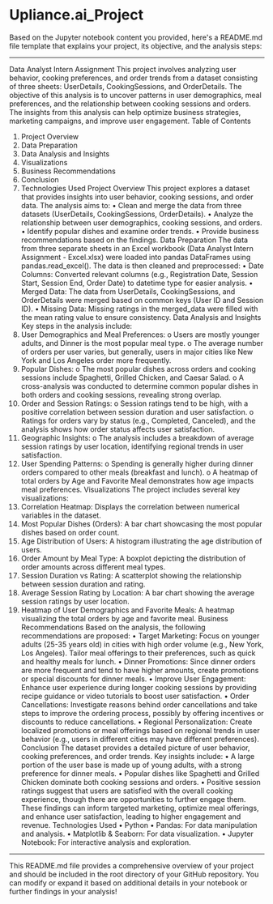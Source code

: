 # Upliance.ai_Project
Based on the Jupyter notebook content you provided, here's a README.md file template that explains your project, its objective, and the analysis steps:
________________________________________
Data Analyst Intern Assignment
This project involves analyzing user behavior, cooking preferences, and order trends from a dataset consisting of three sheets: UserDetails, CookingSessions, and OrderDetails. The objective of this analysis is to uncover patterns in user demographics, meal preferences, and the relationship between cooking sessions and orders. The insights from this analysis can help optimize business strategies, marketing campaigns, and improve user engagement.
Table of Contents
1.	Project Overview
2.	Data Preparation
3.	Data Analysis and Insights
4.	Visualizations
5.	Business Recommendations
6.	Conclusion
7.	Technologies Used
Project Overview
This project explores a dataset that provides insights into user behavior, cooking sessions, and order data. The analysis aims to:
•	Clean and merge the data from three datasets (UserDetails, CookingSessions, OrderDetails).
•	Analyze the relationship between user demographics, cooking sessions, and orders.
•	Identify popular dishes and examine order trends.
•	Provide business recommendations based on the findings.
Data Preparation
The data from three separate sheets in an Excel workbook (Data Analyst Intern Assignment - Excel.xlsx) were loaded into pandas DataFrames using pandas.read_excel(). The data is then cleaned and preprocessed:
•	Date Columns: Converted relevant columns (e.g., Registration Date, Session Start, Session End, Order Date) to datetime type for easier analysis.
•	Merged Data: The data from UserDetails, CookingSessions, and OrderDetails were merged based on common keys (User ID and Session ID).
•	Missing Data: Missing ratings in the merged_data were filled with the mean rating value to ensure consistency.
Data Analysis and Insights
Key steps in the analysis include:
1.	User Demographics and Meal Preferences:
o	Users are mostly younger adults, and Dinner is the most popular meal type.
o	The average number of orders per user varies, but generally, users in major cities like New York and Los Angeles order more frequently.
2.	Popular Dishes:
o	The most popular dishes across orders and cooking sessions include Spaghetti, Grilled Chicken, and Caesar Salad.
o	A cross-analysis was conducted to determine common popular dishes in both orders and cooking sessions, revealing strong overlap.
3.	Order and Session Ratings:
o	Session ratings tend to be high, with a positive correlation between session duration and user satisfaction.
o	Ratings for orders vary by status (e.g., Completed, Canceled), and the analysis shows how order status affects user satisfaction.
4.	Geographic Insights:
o	The analysis includes a breakdown of average session ratings by user location, identifying regional trends in user satisfaction.
5.	User Spending Patterns:
o	Spending is generally higher during dinner orders compared to other meals (breakfast and lunch).
o	A heatmap of total orders by Age and Favorite Meal demonstrates how age impacts meal preferences.
Visualizations
The project includes several key visualizations:
1.	Correlation Heatmap: Displays the correlation between numerical variables in the dataset.
2.	Most Popular Dishes (Orders): A bar chart showcasing the most popular dishes based on order count.
3.	Age Distribution of Users: A histogram illustrating the age distribution of users.
4.	Order Amount by Meal Type: A boxplot depicting the distribution of order amounts across different meal types.
5.	Session Duration vs Rating: A scatterplot showing the relationship between session duration and rating.
6.	Average Session Rating by Location: A bar chart showing the average session ratings by user location.
7.	Heatmap of User Demographics and Favorite Meals: A heatmap visualizing the total orders by age and favorite meal.
Business Recommendations
Based on the analysis, the following recommendations are proposed:
•	Target Marketing: Focus on younger adults (25-35 years old) in cities with high order volume (e.g., New York, Los Angeles). Tailor meal offerings to their preferences, such as quick and healthy meals for lunch.
•	Dinner Promotions: Since dinner orders are more frequent and tend to have higher amounts, create promotions or special discounts for dinner meals.
•	Improve User Engagement: Enhance user experience during longer cooking sessions by providing recipe guidance or video tutorials to boost user satisfaction.
•	Order Cancellations: Investigate reasons behind order cancellations and take steps to improve the ordering process, possibly by offering incentives or discounts to reduce cancellations.
•	Regional Personalization: Create localized promotions or meal offerings based on regional trends in user behavior (e.g., users in different cities may have different preferences).
Conclusion
The dataset provides a detailed picture of user behavior, cooking preferences, and order trends. Key insights include:
•	A large portion of the user base is made up of young adults, with a strong preference for dinner meals.
•	Popular dishes like Spaghetti and Grilled Chicken dominate both cooking sessions and orders.
•	Positive session ratings suggest that users are satisfied with the overall cooking experience, though there are opportunities to further engage them.
These findings can inform targeted marketing, optimize meal offerings, and enhance user satisfaction, leading to higher engagement and revenue.
Technologies Used
•	Python
•	Pandas: For data manipulation and analysis.
•	Matplotlib & Seaborn: For data visualization.
•	Jupyter Notebook: For interactive analysis and exploration.
________________________________________
This README.md file provides a comprehensive overview of your project and should be included in the root directory of your GitHub repository. You can modify or expand it based on additional details in your notebook or further findings in your analysis!

